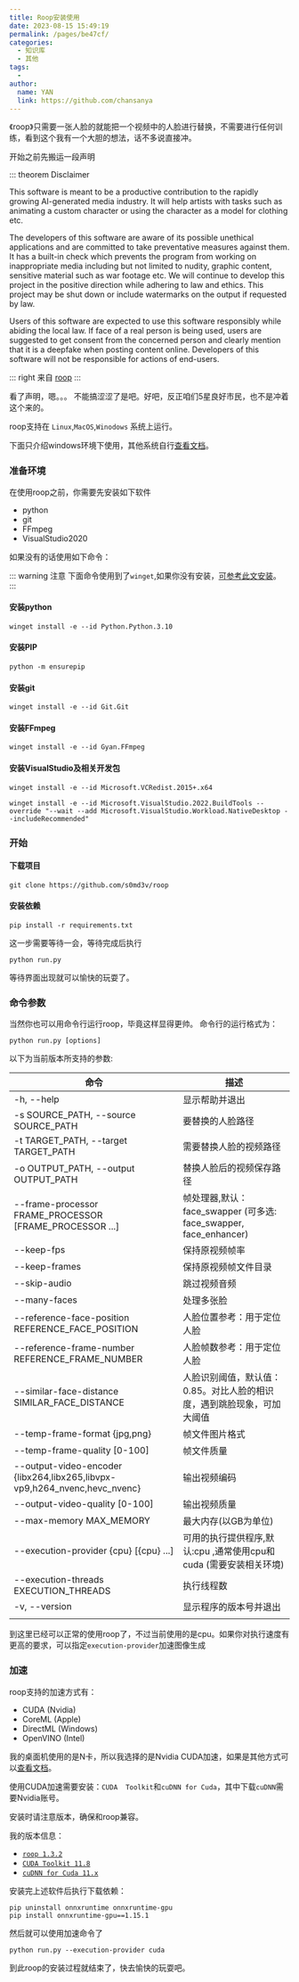 ```yaml
---
title: Roop安装使用
date: 2023-08-15 15:49:19
permalink: /pages/be47cf/
categories:
  - 知识库
  - 其他
tags:
  - 
author: 
  name: YAN
  link: https://github.com/chansanya
---
```



《roop》只需要一张人脸的就能把一个视频中的人脸进行替换，不需要进行任何训练，看到这个我有一个大胆的想法，话不多说直接冲。


<!-- more -->

开始之前先搬运一段声明

::: theorem Disclaimer

This software is meant to be a productive contribution to the rapidly growing AI-generated media industry. It will help artists with tasks such as animating a custom character or using the character as a model for clothing etc.

The developers of this software are aware of its possible unethical applications and are committed to take preventative measures against them. It has a built-in check which prevents the program from working on inappropriate media including but not limited to nudity, graphic content, sensitive material such as war footage etc. We will continue to develop this project in the positive direction while adhering to law and ethics. This project may be shut down or include watermarks on the output if requested by law.

Users of this software are expected to use this software responsibly while abiding the local law. If face of a real person is being used, users are suggested to get consent from the concerned person and clearly mention that it is a deepfake when posting content online. Developers of this software will not be responsible for actions of end-users.


::: right
来自 [roop](https://roop-ai.gitbook.io/roop/)
:::

看了声明，嗯。。。 不能搞涩涩了是吧。好吧，反正咱们5星良好市民，也不是冲着这个来的。

roop支持在 `Linux`,`MacOS`,`Winodows` 系统上运行。

下面只介绍windows环境下使用，其他系统自行[查看文档](https://roop-ai.gitbook.io/roop/installation/basic)。

### 准备环境

在使用roop之前，你需要先安装如下软件
- python
- git
- FFmpeg
- VisualStudio2020

如果没有的话使用如下命令：

::: warning 注意
下面命令使用到了`winget`,如果你没有安装，[可参考此文安装]()。
:::

#### 安装python
```shell
winget install -e --id Python.Python.3.10
```

#### 安装PIP
```shell
python -m ensurepip
```

#### 安装git
```shell
winget install -e --id Git.Git
```
#### 安装FFmpeg
```shell
winget install -e --id Gyan.FFmpeg
```

#### 安装VisualStudio及相关开发包
```shell
winget install -e --id Microsoft.VCRedist.2015+.x64
```

```shell
winget install -e --id Microsoft.VisualStudio.2022.BuildTools --override "--wait --add Microsoft.VisualStudio.Workload.NativeDesktop --includeRecommended"
```



### 开始
#### 下载项目
```shell
git clone https://github.com/s0md3v/roop
```
#### 安装依赖
```shell
pip install -r requirements.txt
```

这一步需要等待一会，等待完成后执行

```shell
python run.py
```
等待界面出现就可以愉快的玩耍了。

### 命令参数

当然你也可以用命令行运行roop，毕竟这样显得更帅。 命令行的运行格式为：
```text
python run.py [options]
```
以下为当前版本所支持的参数:

| 命令                                                                        | 描述                                                      |
|---------------------------------------------------------------------------|---------------------------------------------------------|
| -h, --help                                                                | 显示帮助并退出                                                 |                             
| -s SOURCE_PATH, --source SOURCE_PATH                                      | 要替换的人脸路径                                                |
| -t TARGET_PATH, --target TARGET_PATH                                      | 需要替换人脸的视频路径                                             |
| -o OUTPUT_PATH, --output OUTPUT_PATH                                      | 替换人脸后的视频保存路径                                            |
| --frame-processor FRAME_PROCESSOR [FRAME_PROCESSOR ...]                   | 帧处理器,默认：face_swapper (可多选: face_swapper, face_enhancer) |
| --keep-fps                                                                | 保持原视频帧率                                                 |
| --keep-frames                                                             | 保持原视频帧文件目录                                              |
| --skip-audio                                                              | 跳过视频音频                                                  |
| --many-faces                                                              | 处理多张脸                                                   |
| --reference-face-position REFERENCE_FACE_POSITION                         | 人脸位置参考：用于定位人脸                                           |
| --reference-frame-number REFERENCE_FRAME_NUMBER                           | 人脸帧数参考：用于定位人脸                                           |                          |
| --similar-face-distance SIMILAR_FACE_DISTANCE                             | 人脸识别阈值，默认值：0.85。对比人脸的相识度，遇到跳脸现象，可加大阈值                   |
| --temp-frame-format {jpg,png}                                             | 帧文件图片格式                                                 |
| --temp-frame-quality [0-100]                                              | 帧文件质量                                                   |
| --output-video-encoder {libx264,libx265,libvpx-vp9,h264_nvenc,hevc_nvenc} | 输出视频编码                                                  |
| --output-video-quality [0-100]                                            | 输出视频质量                                                  |
| --max-memory MAX_MEMORY                                                   | 最大内存(以GB为单位)                                            |
| --execution-provider {cpu} [{cpu} ...]                                    | 可用的执行提供程序,默认:cpu ,通常使用cpu和cuda (需要安装相关环境)               |
| --execution-threads EXECUTION_THREADS                                     | 执行线程数                                                   |
| -v, --version                                                             | 显示程序的版本号并退出                                             |
|                                                                           |                                                         |


到这里已经可以正常的使用roop了，不过当前使用的是cpu。如果你对执行速度有更高的要求，可以指定`execution-provider`加速图像生成

### 加速

roop支持的加速方式有：
- CUDA (Nvidia)
- CoreML (Apple)
- DirectML (Windows)
- OpenVINO (Intel)

我的桌面机使用的是N卡，所以我选择的是Nvidia CUDA加速，如果是其他方式可以[查看文档](https://roop-ai.gitbook.io/roop/installation/acceleration)。

使用CUDA加速需要安装：`CUDA  Toolkit`和`cuDNN for Cuda`，其中下载`cuDNN`需要Nvidia账号。 

安装时请注意版本，确保和roop兼容。

我的版本信息：
- [`roop 1.3.2`](https://github.com/s0md3v/roop/tree/1.3.2)
- [`CUDA Toolkit 11.8`](https://developer.nvidia.com/cuda-11-8-0-download-archive)
- [`cuDNN for Cuda 11.x`](https://developer.nvidia.com/rdp/cudnn-archive)

安装完上述软件后执行下载依赖：
``` shell
pip uninstall onnxruntime onnxruntime-gpu
pip install onnxruntime-gpu==1.15.1
```

然后就可以使用加速命令了
```shell
python run.py --execution-provider cuda
```

到此roop的安装过程就结束了，快去愉快的玩耍吧。

